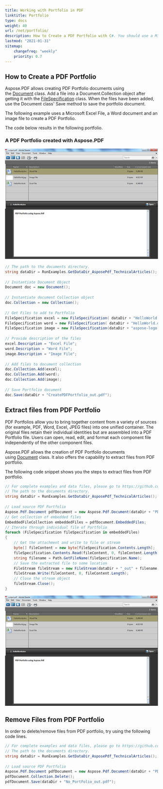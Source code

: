 ```yaml
---
title: Working with Portfolio in PDF
linktitle: Portfolio
type: docs
weight: 40
url: /net/portfolio/
description: How to Create a PDF Portfolio with C#. You should use a Microsoft Excel File, a Word document, and an image file to create a PDF Portfolio.
lastmod: "2021-01-31"
sitemap:
    changefreq: "weekly"
    priority: 0.7
---
```


## How to Create a PDF Portfolio

Aspose.PDF allows creating PDF Portfolio documents using the [Document](https://apireference.aspose.com/pdf/net/aspose.pdf/document) class. Add a file into a Document.Collection object after getting it with the [FileSpecification](https://apireference.aspose.com/pdf/net/aspose.pdf/filespecification) class. When the files have been added, use the Document class' Save method to save the portfolio document.

The following example uses a Microsoft Excel File, a Word document and an image file to create a PDF Portfolio.

The code below results in the following portfolio.

### A PDF Portfolio created with Aspose.PDF

![A PDF Portfolio created with Aspose.PDF for .NET](working-with-pdf-portfolio_1.jpg)

```csharp
// The path to the documents directory.
string dataDir = RunExamples.GetDataDir_AsposePdf_TechnicalArticles();

// Instantiate Document Object
Document doc = new Document();

// Instantiate document Collection object
doc.Collection = new Collection();

// Get Files to add to Portfolio
FileSpecification excel = new FileSpecification( dataDir + "HelloWorld.xlsx");
FileSpecification word = new FileSpecification( dataDir + "HelloWorld.docx");
FileSpecification image = new FileSpecification(dataDir + "aspose-logo.jpg");

// Provide description of the files
excel.Description = "Excel File";
word.Description = "Word File";
image.Description = "Image File";

// Add files to document collection
doc.Collection.Add(excel);
doc.Collection.Add(word);
doc.Collection.Add(image);

// Save Portfolio document
doc.Save(dataDir + "CreatePDFPortfolio_out.pdf");
```

## Extract files from PDF Portfolio

PDF Portfolios allow you to bring together content from a variety of sources (for example, PDF, Word, Excel, JPEG files) into one unified container. The original files retain their individual identities but are assembled into a PDF Portfolio file. Users can open, read, edit, and format each component file independently of the other component files.

Aspose.PDF allows the creation of PDF Portfolio documents using [Document](https://apireference.aspose.com/pdf/net/aspose.pdf/document) class. It also offers the capability to extract files from PDF portfolio.

The following code snippet shows you the steps to extract files from PDF portfolio.

```csharp
// For complete examples and data files, please go to https://github.com/aspose-pdf/Aspose.PDF-for-.NET
// The path to the documents directory.
string dataDir = RunExamples.GetDataDir_AsposePdf_TechnicalArticles();

// Load source PDF Portfolio
Aspose.Pdf.Document pdfDocument = new Aspose.Pdf.Document(dataDir + "PDFPortfolio.pdf");
// Get collection of embedded files
EmbeddedFileCollection embeddedFiles = pdfDocument.EmbeddedFiles;
// Iterate through individual file of Portfolio
foreach (FileSpecification fileSpecification in embeddedFiles)
{
    // Get the attachment and write to file or stream
    byte[] fileContent = new byte[fileSpecification.Contents.Length];
    fileSpecification.Contents.Read(fileContent, 0, fileContent.Length);
    string filename = Path.GetFileName(fileSpecification.Name);
    // Save the extracted file to some location
    FileStream fileStream = new FileStream(dataDir + "_out" + filename, FileMode.Create);
    fileStream.Write(fileContent, 0, fileContent.Length);
    // Close the stream object
    fileStream.Close();
}
```

![Extract files from PDF Portfolio](working-with-pdf-portfolio_2.jpg)

## Remove Files from PDF Portfolio

In order to delete/remove files from PDF portfolio, try using the following code lines.

```csharp
// For complete examples and data files, please go to https://github.com/aspose-pdf/Aspose.PDF-for-.NET
// The path to the documents directory.
string dataDir = RunExamples.GetDataDir_AsposePdf_TechnicalArticles();

// Load source PDF Portfolio
Aspose.Pdf.Document pdfDocument = new Aspose.Pdf.Document(dataDir + "PDFPortfolio.pdf");
pdfDocument.Collection.Delete();
pdfDocument.Save(dataDir + "No_PortFolio_out.pdf");
```
